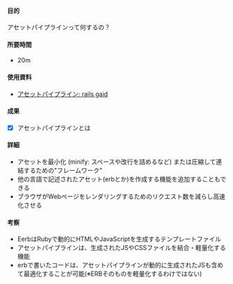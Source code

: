 #### 目的
<!-- 目的(〜を知りたい/〜を実装したい) -->
アセットパイプラインって何するの？
#### 所要時間
- 20m
#### 使用資料
<!-- 使用資料(教材/書籍/ワークシート/Youtube) -->
- [アセットパイプライン: rails gaid](https://railsguides.jp/v6.1/asset_pipeline.html#%E3%82%A2%E3%82%BB%E3%83%83%E3%83%88%E3%83%91%E3%82%A4%E3%83%97%E3%83%A9%E3%82%A4%E3%83%B3%E3%81%AB%E3%81%A4%E3%81%84%E3%81%A6)
#### 成果
<!-- 成果(できたこと/できなかったこと) -->
- [x] アセットパイプラインとは

#### 詳細
<!-- 詳細(キーワード/プロセス//具体例を挙げる/今回の課題解決を今後に繋げられる形で記録) -->
- アセットを最小化 (minify: スペースや改行を詰めるなど) または圧縮して連結するための"フレームワーク"
- 他の言語で記述されたアセット(erbとか)を作成する機能を追加することもできる
- ブラウザがWebページをレンダリングするためのリクエスト数を減らし高速化させる

#### 考察
<!-- 考察(今後の展望/) -->
- EerbはRubyで動的にHTMLやJavaScriptを生成するテンプレートファイル
- アセットパイプラインは、生成されたJSやCSSファイルを結合・軽量化する機能
- erbで書いたコードは、アセットパイプラインが動的に生成されたJSも含めて最適化することが可能(※ERBそのものを軽量化するわけではない)